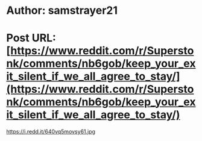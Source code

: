 # Author: samstrayer21
# Post URL: [https://www.reddit.com/r/Superstonk/comments/nb6gob/keep_your_exit_silent_if_we_all_agree_to_stay/](https://www.reddit.com/r/Superstonk/comments/nb6gob/keep_your_exit_silent_if_we_all_agree_to_stay/)


https://i.redd.it/640vq5movsy61.jpg
